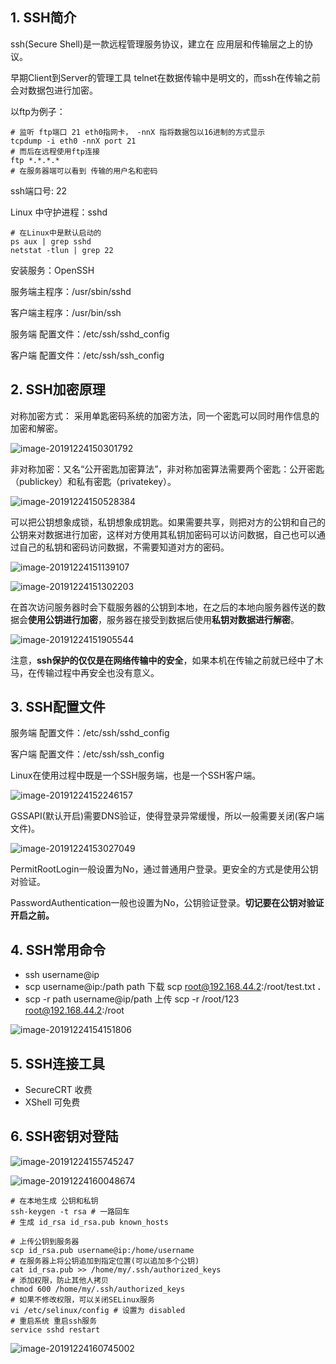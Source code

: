 ## 1. SSH简介

ssh(Secure Shell)是一款远程管理服务协议，建立在 应用层和传输层之上的协议。

早期Client到Server的管理工具 telnet在数据传输中是明文的，而ssh在传输之前会对数据包进行加密。

以ftp为例子：

```shell
# 监听 ftp端口 21 eth0指网卡， -nnX 指将数据包以16进制的方式显示
tcpdump -i eth0 -nnX port 21
# 而后在远程使用ftp连接
ftp *.*.*.*
# 在服务器端可以看到 传输的用户名和密码
```

ssh端口号: 22

Linux 中守护进程：sshd

```shell
# 在Linux中是默认启动的
ps aux | grep sshd
netstat -tlun | grep 22
```



安装服务：OpenSSH

服务端主程序：/usr/sbin/sshd

客户端主程序：/usr/bin/ssh

服务端 配置文件：/etc/ssh/sshd_config

客户端 配置文件：/etc/ssh/ssh_config

## 2. SSH加密原理

对称加密方式： 采用单匙密码系统的加密方法，同一个密匙可以同时用作信息的加密和解密。

![image-20191224150301792](/home/liutao/Documents/Study/Others/imgs/ssh/ssh.png)

非对称加密：又名“公开密匙加密算法”，非对称加密算法需要两个密匙：公开密匙（publickey）和私有密匙（privatekey）。

![image-20191224150528384](/home/liutao/Documents/Study/Others/imgs/ssh/ssh2.png)

可以把公钥想象成锁，私钥想象成钥匙。如果需要共享，则把对方的公钥和自己的公钥来对数据进行加密，这样对方使用其私钥加密码可以访问数据，自己也可以通过自己的私钥和密码访问数据，不需要知道对方的密码。

![image-20191224151139107](/home/liutao/Documents/Study/Others/imgs/ssh/ssh3.png)

![image-20191224151302203](/home/liutao/Documents/Study/Others/imgs/ssh/ssh4.png)

在首次访问服务器时会下载服务器的公钥到本地，在之后的本地向服务器传送的数据会**使用公钥进行加密**，服务器在接受到数据后使用**私钥对数据进行解密**。

![image-20191224151905544](/home/liutao/Documents/Study/Others/imgs/ssh/ssh5.png)

注意，**ssh保护的仅仅是在网络传输中的安全**，如果本机在传输之前就已经中了木马，在传输过程中再安全也没有意义。

## 3. SSH配置文件

服务端 配置文件：/etc/ssh/sshd_config

客户端 配置文件：/etc/ssh/ssh_config

Linux在使用过程中既是一个SSH服务端，也是一个SSH客户端。

![image-20191224152246157](/home/liutao/Documents/Study/Others/imgs/ssh/ssh6.png)

GSSAPI(默认开启)需要DNS验证，使得登录异常缓慢，所以一般需要关闭(客户端文件)。

![image-20191224153027049](/home/liutao/Documents/Study/Others/imgs/ssh/ssh7.png)

PermitRootLogin一般设置为No，通过普通用户登录。更安全的方式是使用公钥对验证。

PasswordAuthentication一般也设置为No，公钥验证登录。**切记要在公钥对验证开启之前。**

## 4. SSH常用命令

* ssh username@ip
* scp username@ip:/path path 下载 scp root@192.168.44.2:/root/test.txt **.**
* scp -r path username@ip/path 上传 scp -r /root/123 root@192.168.44.2:/root

![image-20191224154151806](/home/liutao/Documents/Study/Others/imgs/ssh/ssh8.png)

## 5. SSH连接工具

* SecureCRT 收费
* XShell 可免费

## 6. SSH密钥对登陆

![image-20191224155745247](/home/liutao/Documents/Study/Others/imgs/ssh/ssh9.png)

![image-20191224160048674](/home/liutao/Documents/Study/Others/imgs/ssh/ssh10.png)

```shell
# 在本地生成 公钥和私钥
ssh-keygen -t rsa # 一路回车
# 生成 id_rsa id_rsa.pub known_hosts

# 上传公钥到服务器
scp id_rsa.pub username@ip:/home/username
# 在服务器上将公钥追加到指定位置(可以追加多个公钥)
cat id_rsa.pub >> /home/my/.ssh/authorized_keys
# 添加权限，防止其他人拷贝
chmod 600 /home/my/.ssh/authorized_keys
# 如果不修改权限，可以关闭SELinux服务
vi /etc/selinux/config # 设置为 disabled
# 重启系统 重启ssh服务
service sshd restart
```

![image-20191224160745002](/home/liutao/Documents/Study/Others/imgs/ssh/ssh11.png)

